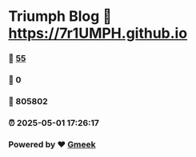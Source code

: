 # Triumph Blog :link: https://7r1UMPH.github.io 
### :page_facing_up: [55](https://7r1UMPH.github.io/tag.html) 
### :speech_balloon: 0 
### :hibiscus: 805802 
### :alarm_clock: 2025-05-01 17:26:17 
### Powered by :heart: [Gmeek](https://github.com/Meekdai/Gmeek)
